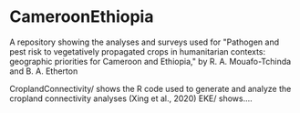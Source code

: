 # CameroonEthiopia
A repository showing the analyses and surveys used for "Pathogen and pest risk to vegetatively propagated crops in humanitarian contexts: geographic priorities for Cameroon and Ethiopia," by R. A. Mouafo-Tchinda and B. A. Etherton

CroplandConnectivity/ shows the R code used to generate and analyze the cropland connectivity analyses (Xing et al., 2020)
EKE/ shows....
